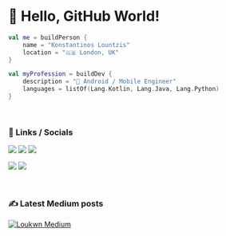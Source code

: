 # 👋 Hello, GitHub World!

```kotlin
val me = buildPerson {
    name = "Konstantinos Lountzis"
    location = "🇬🇧 London, UK"
}

val myProfession = buildDev {
    description = "🤖 Android / Mobile Engineer"
    languages = listOf(Lang.Kotlin, Lang.Java, Lang.Python)
}
```

<!-- ![loukwn's Github stats](https://github-readme-stats.vercel.app/api?username=loukwn&show_icons=true&theme=catppuccin_mocha) -->

<br/>

### 🔗 Links / Socials </h3>

<a href = "https://web.tresorit.com/l/ZMrXs#rpmuwuaqM40JcbPIObRvAg"><img src="https://img.shields.io/badge/CV-orange?style=for-the-badge" target="_blank"></a>
<a href = "mailto:hello@loukwn.me"><img src="https://img.shields.io/badge/Email_me-red?style=for-the-badge" target="_blank"></a>
<a href = "https://loukwn.me"><img src="https://img.shields.io/badge/Website-purple?style=for-the-badge" target="_blank"></a>

<a href="https://medium.com/@loukwn" target="_blank"><img src="https://img.shields.io/badge/Medium-black?style=for-the-badge&logo=medium" target="_blank"></a> 
<a href="https://www.linkedin.com/in/klountzis" target="_blank"><img src="https://img.shields.io/badge/-LinkedIn-%230077B5?style=for-the-badge&logo=linkedin&logoColor=white" target="_blank"></a> 

<br/>   

 
### ✍️ Latest Medium posts


<!--
<a target="_blank" href="https://github-readme-medium-recent-article.vercel.app/medium/@loukwn/0"/><img src="https://github-readme-medium-recent-article.vercel.app/medium/@loukwn/0" alt="Recent Article 0"/> 

<a target="_blank" href="https://github-readme-medium-recent-article.vercel.app/medium/@loukwn/1"/><img src="https://github-readme-medium-recent-article.vercel.app/medium/@loukwn/1" alt="Recent Article 1"/> 

-->
[![Loukwn Medium](https://github-readme-medium.vercel.app/?username=loukwn&limit=2)](https://medium.com/@loukwn)
